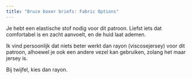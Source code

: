 ```yaml
---
title: "Bruce boxer briefs: Fabric Options"
---
```


Je hebt een elastische stof nodig voor dit patroon. Liefst iets dat comfortabel is en zacht aanvoelt, en de huid laat ademen.

Ik vind persoonlijk dat niets beter werkt dan rayon (viscosejersey) voor dit patroon, alhoewel je ook een andere vezel kan gebruiken, zolang het maar jersey is.

Bij twijfel, kies dan rayon.
